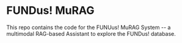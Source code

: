 # FUNDus! MuRAG

This repo contains the code for the FUNUus! MuRAG System -- a multimodal RAG-based Assistant to explore the FUNDus! database. 
